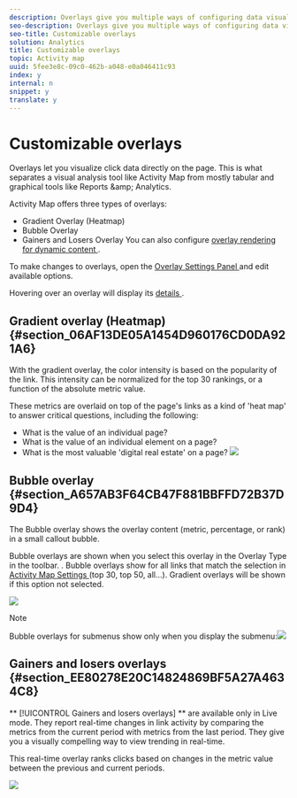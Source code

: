 ```yaml
---
description: Overlays give you multiple ways of configuring data visualization so that you can easily see and understand the popularity of links on a page.
seo-description: Overlays give you multiple ways of configuring data visualization so that you can easily see and understand the popularity of links on a page.
seo-title: Customizable overlays
solution: Analytics
title: Customizable overlays
topic: Activity map
uuid: 5fee3e8c-09c0-462b-a048-e0a046411c93
index: y
internal: n
snippet: y
translate: y
---
```


# Customizable overlays

Overlays let you visualize click data directly on the page. This is what separates a visual analysis tool like Activity Map from mostly tabular and graphical tools like Reports &amp;amp; Analytics. 

Activity Map offers three types of overlays: 

* Gradient Overlay (Heatmap)
* Bubble Overlay
* Gainers and Losers Overlay
You can also configure [ overlay rendering for dynamic content ](s.tl()-track-custom-elements#section_FD24B61A732149C7B58BA957DD84A5E7). 

To make changes to overlays, open the [ Overlay Settings Panel ](c_Overlay_settings_panel.md#concept_7881624ACCF44F92985D4594080B9800) and edit available options. 

Hovering over an overlay will display its [ details ](overlay_details.md#concept_BD67DD1BA4D2463FB22898C3176019BF). 

## Gradient overlay (Heatmap) {#section_06AF13DE05A1454D960176CD0DA921A6}

With the gradient overlay, the color intensity is based on the popularity of the link. This intensity can be normalized for the top 30 rankings, or a function of the absolute metric value. 

These metrics are overlaid on top of the page's links as a kind of 'heat map' to answer critical questions, including the following: 

* What is the value of an individual page?
* What is the value of an individual element on a page?
* What is the most valuable 'digital real estate' on a page?
![](../../assets/gradient.png) 

## Bubble overlay {#section_A657AB3F64CB47F881BBFFD72B37D9D4}

The Bubble overlay shows the overlay content (metric, percentage, or rank) in a small callout bubble. 

Bubble overlays are shown when you select this overlay in the Overlay Type in the toolbar. . Bubble overlays show for all links that match the selection in [ Activity Map Settings ](c_Overlay_settings_panel.md#concept_7881624ACCF44F92985D4594080B9800) (top 30, top 50, all...). Gradient overlays will be shown if this option not selected. 

![](../../assets/bubble_overlay.png) 

>[!NOTE]
>
>Bubble overlays for submenus show only when you display the submenu:![](../../assets/bubbles_submenu.png)



## Gainers and losers overlays {#section_EE80278E20C14824869BF5A27A4634C8}

** [!UICONTROL  Gainers and losers overlays] ** are available only in Live mode. They report real-time changes in link activity by comparing the metrics from the current period with metrics from the last period. They give you a visually compelling way to view trending in real-time. 

This real-time overlay ranks clicks based on changes in the metric value between the previous and current periods. 

![](../../assets/gainers_losers.png) 
